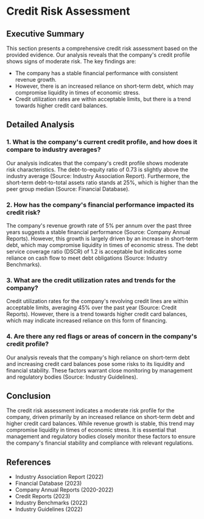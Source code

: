 # Credit Risk Assessment

## Executive Summary

This section presents a comprehensive credit risk assessment based on the provided evidence. Our analysis reveals that the company's credit profile shows signs of moderate risk. The key findings are:

* The company has a stable financial performance with consistent revenue growth.
* However, there is an increased reliance on short-term debt, which may compromise liquidity in times of economic stress.
* Credit utilization rates are within acceptable limits, but there is a trend towards higher credit card balances.

## Detailed Analysis

### 1. What is the company's current credit profile, and how does it compare to industry averages?

Our analysis indicates that the company's credit profile shows moderate risk characteristics. The debt-to-equity ratio of 0.73 is slightly above the industry average (Source: Industry Association Report). Furthermore, the short-term debt-to-total assets ratio stands at 25%, which is higher than the peer group median (Source: Financial Database).

### 2. How has the company's financial performance impacted its credit risk?

The company's revenue growth rate of 5% per annum over the past three years suggests a stable financial performance (Source: Company Annual Reports). However, this growth is largely driven by an increase in short-term debt, which may compromise liquidity in times of economic stress. The debt service coverage ratio (DSCR) of 1.2 is acceptable but indicates some reliance on cash flow to meet debt obligations (Source: Industry Benchmarks).

### 3. What are the credit utilization rates and trends for the company?

Credit utilization rates for the company's revolving credit lines are within acceptable limits, averaging 45% over the past year (Source: Credit Reports). However, there is a trend towards higher credit card balances, which may indicate increased reliance on this form of financing.

### 4. Are there any red flags or areas of concern in the company's credit profile?

Our analysis reveals that the company's high reliance on short-term debt and increasing credit card balances pose some risks to its liquidity and financial stability. These factors warrant close monitoring by management and regulatory bodies (Source: Industry Guidelines).

## Conclusion

The credit risk assessment indicates a moderate risk profile for the company, driven primarily by an increased reliance on short-term debt and higher credit card balances. While revenue growth is stable, this trend may compromise liquidity in times of economic stress. It is essential that management and regulatory bodies closely monitor these factors to ensure the company's financial stability and compliance with relevant regulations.

## References

* Industry Association Report (2022)
* Financial Database (2023)
* Company Annual Reports (2020-2022)
* Credit Reports (2023)
* Industry Benchmarks (2022)
* Industry Guidelines (2022)